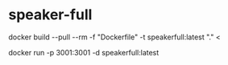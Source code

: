 # speaker-full
docker build --pull --rm -f "Dockerfile" -t speakerfull:latest "." <

docker run -p 3001:3001 -d speakerfull:latest
